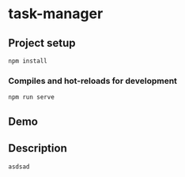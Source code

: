 # task-manager

## Project setup
```
npm install
```

### Compiles and hot-reloads for development
```
npm run serve
```

## Demo

## Description
```
asdsad
```